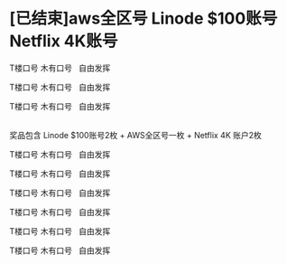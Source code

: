 # [已结束]aws全区号 Linode $100账号 Netflix 4K账号


T楼口号 木有口号&nbsp; &nbsp;自由发挥

T楼口号 木有口号&nbsp; &nbsp;自由发挥

T楼口号 木有口号&nbsp; &nbsp;自由发挥

<br />
奖品包含 Linode $100账号2枚 + AWS全区号一枚 + Netflix 4K 账户2枚

T楼口号 木有口号&nbsp; &nbsp;自由发挥

T楼口号 木有口号&nbsp; &nbsp;自由发挥

T楼口号 木有口号&nbsp; &nbsp;自由发挥

T楼口号 木有口号&nbsp; &nbsp;自由发挥

T楼口号 木有口号&nbsp; &nbsp;自由发挥<br />


T楼口号 木有口号&nbsp; &nbsp;自由发挥
